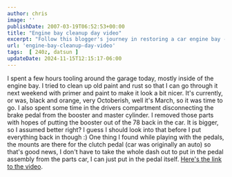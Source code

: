 ```yaml
---
author: chris
image: ''
publishDate: 2007-03-19T06:52:53+00:00
title: "Engine bay cleanup day video"
excerpt: "Follow this blogger's journey in restoring a car engine bay - from rust cleanup, repainting, to brake and pedal modifications."
url: 'engine-bay-cleanup-day-video'
tags:  [ 240z, datsun ] 
updateDate: 2024-11-15T12:15:17-06:00
---
```


I spent a few hours tooling around the garage today, mostly inside of the engine bay.
I tried to clean up old paint and rust so that I can go through it next weekend with primer and paint to make it look a bit nicer. It's currently, or was, black and orange, very Octoberish, well it's March, so it was time to go. I also spent some time in the drivers compartment disconnecting the brake pedal from the booster and master cylinder. 
I removed those parts with hopes of putting the booster out of the 78 back in the car. It is bigger, so I assumed better right? I guess I should look into that before I put everything back in though :)
One thing I found while playing with the pedals, the mounts are there for the clutch pedal (car was originally an auto) so that's good news, I don't have to take the whole dash out to put in the pedal assembly from the parts car, I can just put in the pedal itself.
[Here's the link to the video](/240z-engine-bay-cleanup).
